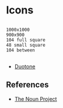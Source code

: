 # Icons

##

```log
1000x1000
900x900
104 full square
48 small square
104 between
```

##

- [Duotone]()

## References

- [The Noun Project](https://thenounproject.com/)

